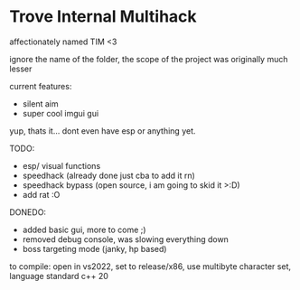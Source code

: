 # Trove Internal Multihack
affectionately named TIM <3

ignore the name of the folder, the scope of the project was originally much lesser

current features:

- silent aim
- super cool imgui gui

yup, thats it...
dont even have esp or anything yet. 


TODO:
- esp/ visual functions
- speedhack (already done just cba to add it rn)
- speedhack bypass (open source, i am going to skid it >:D)
- add rat :O

DONEDO:
- added basic gui, more to come ;)
- removed debug console, was slowing everything down
- boss targeting mode (janky, hp based)


to compile: open in vs2022, set to release/x86, use multibyte character set, language standard c++ 20
